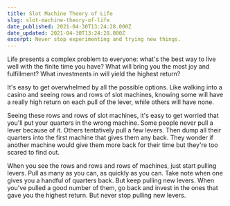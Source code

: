 ```yaml
---
title: Slot Machine Theory of Life
slug: slot-machine-theory-of-life
date_published: 2021-04-30T13:24:28.000Z
date_updated: 2021-04-30T13:24:28.000Z
excerpt: Never stop experimenting and trying new things.
---
```


Life presents a complex problem to everyone: what's the best way to live well with the finite time you have? What will bring you the most joy and fulfillment? What investments in will yield the highest return?

It's easy to get overwhelmed by all the possible options. Like walking into a casino and seeing rows and rows of slot machines, knowing some will have a really high return on each pull of the lever, while others will have none.

Seeing these rows and rows of slot machines, it's easy to get worried that you'll put your quarters in the wrong machine. Some people never pull a lever because of it. Others tentatively pull a few levers. Then dump all their quarters into the first machine that gives them any back. They wonder if another machine would give them more back for their time but they're too scared to find out.

When you see the rows and rows and rows of machines, just start pulling levers. Pull as many as you can, as quickly as you can. Take note when one gives you a handful of quarters back. But keep pulling new levers. When you've pulled a good number of them, go back and invest in the ones that gave you the highest return. But never stop pulling new levers.

